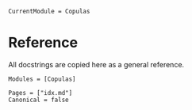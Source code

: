 ```@meta
CurrentModule = Copulas
```

# Reference

All docstrings are copied here as a general reference.

```@autodocs; canonical = false
Modules = [Copulas]
```

```@bibliography
Pages = ["idx.md"]
Canonical = false
```